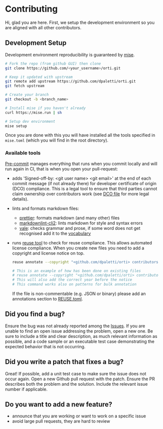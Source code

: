 <!--
SPDX-FileCopyrightText: 2025 <github.com/dpaletti/orti> contributors

SPDX-License-Identifier: CC-BY-SA-4.0
-->

# Contributing

Hi, glad you are here. First, we setup the development environment so you are aligned
with all other contributors.

## Development Setup

Development environment reproducibility is guaranteed by [mise](https://mise.jdx.dev/).

```bash
# Fork the repo (from github GUI) then clone
git clone https://github.com/<your_username>/orti.git

# Keep it updated with upstream
git remote add upstream https://github.com/dpaletti/orti.git
git fetch upstream

# Create your branch
git checkout -b <branch_name>

# Install mise if you haven't already
curl https://mise.run | sh

# Setup dev environment
mise setup
```

Once you are done with this you will have installed all the tools specified in
`mise.toml` (which you will find in the root directory).

### Available tools

[Pre-commit](https://pre-commit.com/) manages everything that runs when you commit
locally and will run again in CI, that is when you open your pull-request:

- adds 'Signed-off-by: \<git user name\> \<git email\>' at the end of each commit
  message (if not already there) for developer certificate of origin (DCO) compliance.
  This is a legal tool to ensure that third parties cannot claim ownership over
  contributors work (see [DCO file](DCO) for more legal details).
- lints and formats markdown files:
  - [prettier](https://prettier.io/): formats markdown (and many other) files
  - [markdownlint-cli2](https://github.com/DavidAnson/markdownlint-cli2): lints markdown
    for style and syntax errors
  - [vale](https://vale.sh/): checks grammar and prose, if some word does not get
    recognised add it to the
    [vocabulary](.vale/styles/config/vocabularies/custom/accept.txt)
- runs [reuse tool](https://reuse.software/) to check for reuse compliance. This allows
  automated license compliance. When you create new files you need to add a copyright
  and license notice on top.

  ```bash
  reuse annotate --copyright "<github.com/dpaletti/orti> contributors" --license "one among CERN-OHL-S-2.0 or GPLv3-or-later or CC-BY-SA-4.0" file_name_or_pattern

  # This is an example of how has been done on existing files
  # reuse annotate --copyright "<github.com/dpaletti/orti> contributors" --license "CC-BY-SA-4.0" README.md
  # This will also add the correct year before the notice
  # This command works also on patterns for bulk annotation
  ```

  If the file is non-commentable (e.g. JSON or binary) please add an annotations section
  to [REUSE.toml](REUSE.toml).

## Did you find a bug?

Ensure the bug was not already reported among the
[Issues](https://github.com/dpaletti/orti/issues). If you are unable to find an open
issue addressing the problem, open a new one. Be sure to include a title and clear
description, as much relevant information as possible, and a code sample or an
executable test case demonstrating the expected behavior that is not occurring.

## Did you write a patch that fixes a bug?

Great! If possible, add a unit test case to make sure the issue does not occur again.
Open a new Github pull request with the patch. Ensure the PR describes both the problem
and the solution. Include the relevant issue number if applicable.

## Do you want to add a new feature?

- announce that you are working or want to work on a specific issue
- avoid large pull requests, they are hard to review
